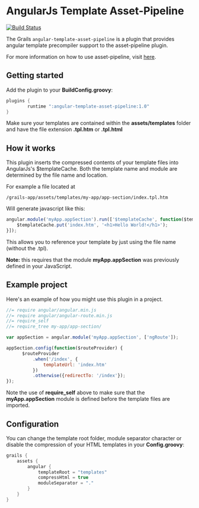 AngularJs Template Asset-Pipeline
================================
[![Build Status](https://drone.io/github.com/craigburke/angular-template-asset-pipeline/status.png)](https://drone.io/github.com/craigburke/angular-template-asset-pipeline/latest)

The Grails `angular-template-asset-pipeline` is a plugin that provides angular template precompiler support to the asset-pipeline plugin.

For more information on how to use asset-pipeline, visit [here](http://www.github.com/bertramdev/asset-pipeline).

## Getting started
Add the plugin to your **BuildConfig.groovy**:
```groovy
plugins {
		runtime ":angular-template-asset-pipeline:1.0"
}
```
Make sure your templates are contained within the **assets/templates** folder and have the file extension **.tpl.htm** or **.tpl.html**


## How it works

This plugin inserts the compressed contents of your template files into AngularJs's $templateCache.
Both the template name and module are determined by the file name and location.

For example a file located at

```
/grails-app/assets/templates/my-app/app-section/index.tpl.htm
```

Will generate javascript like this:
```javascript
angular.module('myApp.appSection').run(['$templateCache', function($templateCache) {
	$templateCache.put('index.htm', '<h1>Hello World!</h1>');
}]);
```
This allows you to reference your template by just using the file name (without the .tpl).

**Note:** this requires that the module **myApp.appSection** was previously defined in your JavaScript.

## Example project
Here's an example of how you might use this plugin in a project.
```javascript
//= require angular/angular.min.js
//= require angular/angular-route.min.js
//= require_self
//= require_tree my-app/app-section/

var appSection = angular.module('myApp.appSection', ['ngRoute']);

appSection.config(function($routeProvider) {
      $routeProvider
          .when('/index', {
              templateUrl: 'index.htm'
          })
          .otherwise({redirectTo: '/index'});
});
```
Note the use of **require_self** above to make sure that the **myApp.appSection** module is defined before the template files are imported.

## Configuration
You can change the template root folder, module separator character or disable the compression of your HTML templates in your **Config.groovy**:
```groovy
grails {
	assets {
		angular {
			templateRoot = "templates"
			compressHtml = true
			moduleSeparator = "."
		}
	}
}
```
